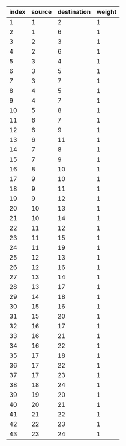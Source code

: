 |index|source|destination|weight|
|:----|:----|:----|:----|
|  1  |  1  |  2  |  1  |
|  2  |  1  |  6  |  1  |
|  3  |  2  |  3  |  1  |
|  4  |  2  |  6  |  1  |
|  5  |  3  |  4  |  1  |
|  6  |  3  |  5  |  1  |
|  7  |  3  |  7  |  1  |
|  8  |  4  |  5  |  1  |
|  9  |  4  |  7  |  1  |
|  10 |  5  |  8  |  1  |
|  11 |  6  |  7  |  1  |
|  12 |  6  |  9  |  1  |
|  13 |  6  |  11 |  1  |
|  14 |  7  |  8  |  1  |
|  15 |  7  |  9  |  1  |
|  16 |  8  |  10 |  1  |
|  17 |  9  |  10 |  1  |
|  18 |  9  |  11 |  1  |
|  19 |  9  |  12 |  1  |
|  20 |  10 |  13 |  1  |
|  21 |  10 |  14 |  1  |
|  22 |  11 |  12 |  1  |
|  23 |  11 |  15 |  1  |
|  24 |  11 |  19 |  1  |
|  25 |  12 |  13 |  1  |
|  26 |  12 |  16 |  1  |
|  27 |  13 |  14 |  1  |
|  28 |  13 |  17 |  1  |
|  29 |  14 |  18 |  1  |
|  30 |  15 |  16 |  1  |
|  31 |  15 |  20 |  1  |
|  32 |  16 |  17 |  1  |
|  33 |  16 |  21 |  1  |
|  34 |  16 |  22 |  1  |
|  35 |  17 |  18 |  1  |
|  36 |  17 |  22 |  1  |
|  37 |  17 |  23 |  1  |
|  38 |  18 |  24 |  1  |
|  39 |  19 |  20 |  1  |
|  40 |  20 |  21 |  1  |
|  41 |  21 |  22 |  1  |
|  42 |  22 |  23 |  1  |
|  43 |  23 |  24 |  1  |
